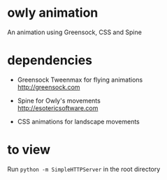 # owly animation
An animation using Greensock, CSS and Spine

# dependencies

- Greensock Tweenmax for flying animations  
http://greensock.com

- Spine for Owly's movements  
http://esotericsoftware.com

- CSS animations for landscape movements

# to view

Run `python -m SimpleHTTPServer` in the root directory
